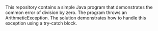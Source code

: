 This repository contains a simple Java program that demonstrates the common error of division by zero. The program throws an ArithmeticException. The solution demonstrates how to handle this exception using a try-catch block.
